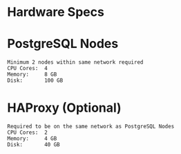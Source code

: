 # Hardware Specs

# PostgreSQL Nodes
    Minimum 2 nodes within same network required
    CPU Cores:  4
    Memory:     8 GB
    Disk:       100 GB


# HAProxy (Optional)
    Required to be on the same network as PostgreSQL Nodes
    CPU Cores:  2
    Memory:     4 GB
    Disk:       40 GB

